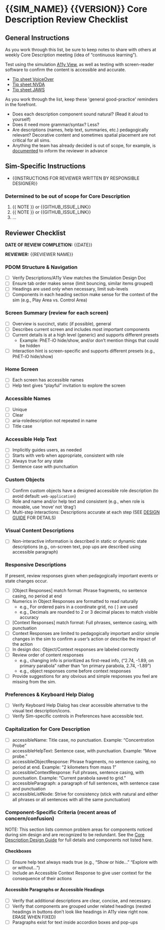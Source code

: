 <!-- 

Goals of the Checklist

1. Meet WCAG: Ensure WCAG for Core Description requirements are being met, as often as possible.  
2. Meet PhET Standard: Provide best possible user experience given resource constraints.  
3. Reduce the time that QA spends reviewing sim for items that could be caught earlier in design.  
4. Provide Quick Reference as complement to the Core Description Guide

Audience (who will use this?)

1. Designer who created the Core Description to ensure they haven’t forgotten anything.  
2. Additional content expert to ensure language is pedagogically correct and relevant.  
3. An external reviewer (less desirable) to ensure quality of description is there.

Helpful Links

- Core Description Guide: [Description Design Guide and Tips:  Core](https://docs.google.com/document/d/1kCivjmuXiMzrFkYUigZFgDkssoEWGW_-OaXDk9myV00/edit?tab=t.0#heading=h.rj5etgrq1nf7)  
  Core Description Overview: [https://github.com/phetsims/phet-info/blob/main/doc/core-description-overview.md](https://github.com/phetsims/phet-info/blob/main/doc/core-description-overview.md)  
- QA Instructions on Testing Core Description: [https://github.com/phetsims/qa/blob/bcef426d259224dc6caac6da49e1ae70b6e10187/documentation/qa-book.md\#core-description](https://github.com/phetsims/qa/blob/bcef426d259224dc6caac6da49e1ae70b6e10187/documentation/qa-book.md#core-description)  
- Exemplars 

**To begin Core Description review, the responsible designer should:**

* Copy this checklist to a new GitHub issue titled "Core Description Review" and labeled `design:description`.
* Complete (or delete) the **Sim-Specific Instructions** section.
* Delete (or ~~strikethrough~~) checklist items and sections that are not relevant.
* Replace {{GITHUB_ISSUE_LINK}} with links to GitHub issues.
* Assign the GitHub issue to the designer who is doing the review.

* The responsible designer is responsible for removing the irrelevant parts
* A checked-off item doesn't mean "no problem here", it means "it was reviewed"
* Problems can be noted in side issues that reference this issue

!! DELETE THIS COMMENT BLOCK WHEN COPYING THE CHECKLIST !!

-->

# {{SIM_NAME}} {{VERSION}} Core Description Review Checklist

## General Instructions

As you work through this list, be sure to keep notes to share with others at weekly Core Description meeting (idea of “continuous learning”).

Test using the simulation [A11y View](https://bayes.colorado.edu/dev/phettest/phetmarks/), as well as testing with screen-reader software to confirm the content is accessible and accurate.

- [Tip sheet VoiceOver](https://docs.google.com/document/d/1qz0Dm2lA67tRhgw1GaHVeOSnldBoMj7AT5UE_UaXz1U/edit)  
- [Tip sheet NVDA](https://docs.google.com/document/d/1pgfyEER7ZlpJlXSwvSCbNBuoCa5oOexc7QvTuFZu-Mo/edit)  
- [Tip sheet JAWS](https://docs.google.com/document/d/1aggemqGsb2CdR7PxgLG50kOg4ZwBPM2M3eI3okyZHJ8/edit)

As you work through the list, keep these 'general good-practice' reminders in the forefront.

- Does each description component sound natural? (Read it aloud to yourself)  
- Does it need more grammar/syntax? Less?
- Are descriptions (names, help text, summaries, etc.) pedagogically relevant? Decorative content and sometimes spatial placement are not critical for all sims.
- Anything the team has already decided is out of scope, for example, is [documented](#determined-to-be-out-of-scope-for-core-description) to inform the reviewer in advance

## Sim-Specific Instructions

- {{INSTRUCTIONS FOR REVIEWER WRITTEN BY RESPONSIBLE DESIGNER}}

### Determined to be out of scope for Core Description

1. {{ NOTE }} or {{GITHUB_ISSUE_LINK}}  
2. {{ NOTE }} or {{GITHUB_ISSUE_LINK}}  
3. …

## Reviewer Checklist

**DATE OF REVIEW COMPLETION:** {{DATE}}

**REVIEWER:** {{REVIEWER NAME}}

### PDOM Structure & Navigation

- [ ] Verify Descriptions/A11y View matches the Simulation Design Doc  
- [ ] Ensure tab order makes sense (limit bouncing, similar items grouped)  
- [ ] Headings are used only when necessary, limit sub-levels  
- [ ] Components in each heading section make sense for the context of the sim (e.g., Play Area vs. Control Area)

### Screen Summary (review for each screen)

- [ ] Overview is succinct, static (if possible), general  
- [ ] Describes current screen and includes most important components  
- [ ] Current details is at a high level (generic) and supports different presets  
  - Example: PhET-iO hide/show, and/or don’t mention things that could be hidden  
- [ ] Interaction hint is screen-specific and supports different presets (e.g., PhET-iO hide/show)

### Home Screen

- [ ] Each screen has accessible names  
- [ ] Help text gives “playful” invitation to explore the screen

### Accessible Names

- [ ] Unique  
- [ ] Clear  
- [ ] aria-roledescription not repeated in name  
- [ ] Title case

### Accessible Help Text

- [ ] Implicitly guides users, as needed  
- [ ] Starts with verb when appropriate, consistent with role  
- [ ] Always true for any state  
- [ ] Sentence case with punctuation

### Custom Objects

- [ ] Confirm custom objects have a designed accessible role description (to avoid default: `web-application`)  
- [ ] Role and name and/or help text and consistent (e.g., when role is movable, use ‘move’ not ‘drag’)  
- [ ] Multi-step interactions: Descriptions accurate at each step (SEE [DESIGN GUIDE](https://docs.google.com/document/d/1kCivjmuXiMzrFkYUigZFgDkssoEWGW_-OaXDk9myV00/edit?tab=t.0#heading=h.rj5etgrq1nf7) FOR DETAILS)

### Visual Content Descriptions

- [ ] Non-interactive information is described in static or dynamic state descriptions (e.g., on-screen text, pop ups are described using accessible paragraph)

### Responsive Descriptions

If present, review responses given when pedagogically important events or state changes occur.

- [ ] \[Object Responses\] match format: Phrase fragments, no sentence casing, no period at end  
- [ ] Numerics in Object Responses are formatted to read naturally  
  - e.g., For ordered pairs in a coordinate grid, no ( ) are used  
  - e.g., Decimals are rounded to 2 or 3 decimal places to match visible accuracy  
- [ ] \[Context Responses\] match format: Full phrases, sentence casing, with punctuation  
- [ ] Context Responses are limited to pedagogically important and/or simple changes in the sim to confirm a user’s action or describe the impact of the action  
- [ ] In design doc: Object/Context responses are labeled correctly  
- [ ] Review order of content responses  
  - e.g., changing info is prioritized as first-read info, (“2.74, \-1.89, on primary parabola” rather than “on primary parabola, 2.74, \-1.89”)  
  - e.g., object responses come before context responses  
- [ ] Provide suggestions for any obvious and simple responses you feel are missing from the sim.

### **Preferences & Keyboard Help Dialog**

- [ ] Verify Keyboard Help Dialog has clear accessible alternative to the visual text description/icons.  
- [ ] Verify Sim-specific controls in Preferences have accessible text.

### **Capitalization for Core Description**

- [ ] accessibleName: Title case, no punctuation. Example: “Concentration Probe”  
- [ ] accessibleHelpText: Sentence case, with punctuation. Example: “Move probe.”  
- [ ] accessibleObjectResponse: Phrase fragments, no sentence casing, no period at end. Example: “2 kilometers from mass 1”  
- [ ] accessibleContextResponse: Full phrases, sentence casing, with punctuation. Example: “Current parabola saved to grid.”  
- [ ] accessibleParagraph: a paragraph of full sentences, with sentence case and punctuation  
- [ ] accessibleListNode: Strive for consistency (stick with natural and either all phrases or all sentences with all the same punctuation)

### **Component-Specific Criteria (recent areas of concern/confusion)**

NOTE: This section lists common problem areas for components noticed during sim design and are recognized to be redundant. See the [Core Description Design Guide](https://docs.google.com/document/d/1kCivjmuXiMzrFkYUigZFgDkssoEWGW_-OaXDk9myV00/edit?tab=t.0#heading=h.rj5etgrq1nf7) for full details and components not listed here.

#### Checkboxes

- [ ] Ensure help text always reads true (e.g., “Show or hide…” “Explore with or without…”)  
- [ ] Include an Accessible Context Response to give user context for the consequence of their actions

#### Accessible Paragraphs or Accessible Headings

- [ ] Verify that additional descriptions are clear, concise, and necessary.  
- [ ] Verify that components are grouped under related headings (nested headings in buttons don’t look like headings in A11y view right now. ERASE WHEN FIXED)  
- [ ] Paragraphs exist for text inside accordion boxes and pop-ups
